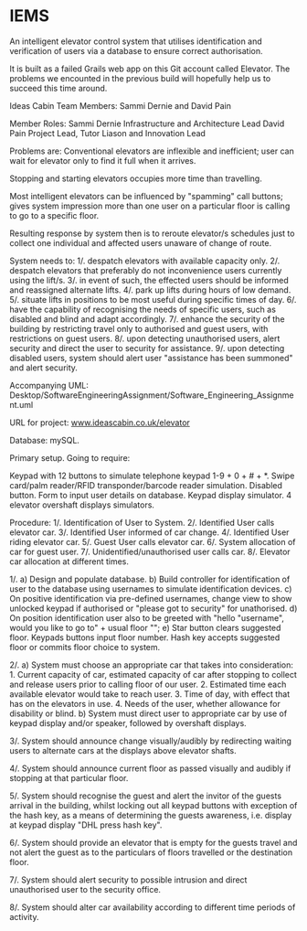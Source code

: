 IEMS
====

An intelligent elevator control system that utilises identification and verification of users via a database to ensure correct authorisation.

It is built as a failed Grails web app on this Git account called Elevator.
The problems we encounted in the previous build will hopefully help us to succeed this time around.

Ideas Cabin Team Members: Sammi Dernie and David Pain

Member Roles: Sammi Dernie Infrastructure and Architecture Lead David Pain Project Lead, Tutor Liason and Innovation Lead

Problems are:
Conventional elevators are inflexible and inefficient; user can wait for elevator only to find it full when it arrives.

Stopping and starting elevators occupies more time than travelling.

Most intelligent elevators can be influenced by "spamming" call buttons; gives system impression more than one user on a particular floor is calling to go to a specific floor.

Resulting response by system then is to reroute elevator/s schedules just to collect one individual and affected users unaware of change of route.

System needs to: 1/. despatch elevators with available capacity only. 2/. despatch elevators that preferably do not inconvenience users currently using the lift/s. 3/. in event of such, the effected users should be informed and reassigned alternate lifts. 4/. park up lifts during hours of low demand. 5/. situate lifts in positions to be most useful during specific times of day. 6/. have the capability of recognising the needs of specific users, such as disabled and blind and adapt accordingly. 7/. enhance the security of the building by restricting travel only to authorised and guest users, with restrictions on guest users. 8/. upon detecting unauthorised users, alert security and direct the user to security for assistance. 9/. upon detecting disabled users, system should alert user "assistance has been summoned" and alert security.

Accompanying UML: Desktop/SoftwareEngineeringAssignment/Software_Engineering_Assignment.uml

URL for project: www.ideascabin.co.uk/elevator

Database: mySQL.

Primary setup. Going to require:

Keypad with 12 buttons to simulate telephone keypad 1-9 + 0 + # + *. Swipe card/palm reader/RFID transponder/barcode reader simulation. Disabled button. Form to input user details on database. Keypad display simulator. 4 elevator overshaft displays simulators.

Procedure: 1/. Identification of User to System. 2/. Identified User calls elevator car. 3/. Identified User informed of car change. 4/. Identified User riding elevator car. 5/. Guest User calls elevator car. 6/. System allocation of car for guest user. 7/. Unidentified/unauthorised user calls car. 8/. Elevator car allocation at different times.

1/. a) Design and populate database. b) Build controller for identification of user to the database using usernames to simulate identification devices. c) On positive identification via pre-defined usernames, change view to show unlocked keypad if authorised or "please got to security" for unathorised. d) On position identification user also to be greeted with "hello "username", would you like to go to" + usual floor ""; e) Star button clears suggested floor. Keypads buttons input floor number. Hash key accepts suggested floor or commits floor choice to system.

2/. a) System must choose an appropriate car that takes into consideration: 1. Current capacity of car, estimated capacity of car after stopping to collect and release users prior to calling floor of our user. 2. Estimated time each available elevator would take to reach user. 3. Time of day, with effect that has on the elevators in use. 4. Needs of the user, whether allowance for disability or blind. b) System must direct user to appropriate car by use of keypad display and/or speaker, followed by overshaft displays.

3/. System should announce change visually/audibly by redirecting waiting users to alternate cars at the displays above elevator shafts.

4/. System should announce current floor as passed visually and audibly if stopping at that particular floor.

5/. System should recognise the guest and alert the invitor of the guests arrival in the building, whilst locking out all keypad buttons with exception of the hash key, as a means of determining the guests awareness, i.e. display at keypad display "DHL press hash key".

6/. System should provide an elevator that is empty for the guests travel and not alert the guest as to the particulars of floors travelled or the destination floor.

7/. System should alert security to possible intrusion and direct unauthorised user to the security office.

8/. System should alter car availability according to different time periods of activity.
